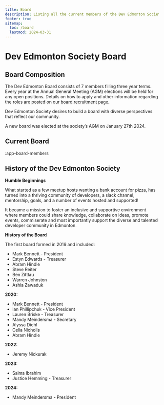```yaml
---
title: Board
description: Listing all the current members of the Dev Edmonton Society board.
footer: true
sitemap:
  loc: /board
  lastmod: 2024-03-31
---
```


# Dev Edmonton Society Board

## Board Composition

The Dev Edmonton Board consists of 7 members filling three year terms. Every year at the Annual General Meeting (AGM) elections will be held for any open positions. Details on how to apply and other information regarding the roles are posted on our [board recruitment page.](/board_recruiting)

Dev Edmonton Society desires to build a board with diverse perspectives that reflect our community.

A new board was elected at the society’s AGM on January 27th 2024.

## Current Board

:app-board-members

## History of the Dev Edmonton Society

**Humble Beginnings**

What started as a few meetup hosts wanting a bank account for pizza, has turned into a thriving community of developers, a slack channel, mentorship, goals, and a number of events hosted and supported! 

It became a mission to foster an inclusive and supportive environment where members could share knowledge, collaborate on ideas, promote events, commiserate and most importantly support the diverse and talented developer community in Edmonton.

**History of the Board**

The first board formed in 2016 and included:

- Mark Bennett - President
- Estyn Edwards - Treasurer
- Abram Hindle
- Steve Reiter
- Ben Zittlau
- Warren Johnston
- Ashia Zawaduk


**2020:**

- Mark Bennett - President
- Ian Phillipchuk - Vice President
- Lauren Briske - Treasurer
- Mandy Meindersma - Secretary
- Alyssa Diehl
- Celia Nicholls
- Abram Hindle

**2022:** 

- Jeremy Nickurak

**2023:**

- Salma Ibrahim
- Justice Hemming - Treasurer

**2024:**
- Mandy Meindersma - President
